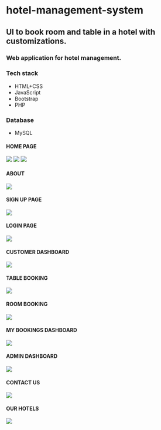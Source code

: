 # hotel-management-system
## UI to book room and table in a hotel with customizations.
### Web application for hotel management.

### Tech stack

* HTML+CSS
* JavaScript
* Bootstrap
* PHP

### Database

* MySQL

#### HOME PAGE
![](Images/home.png)
![](Images/home1.png)
![](Images/home3.png)
#### ABOUT
![](Images/home4.png)
#### SIGN UP PAGE
![](Images/signup.png)
#### LOGIN PAGE 
![](Images/login.png)
#### CUSTOMER DASHBOARD
![](Images/navigate.png) 
#### TABLE BOOKING
![](Images/table.png)
#### ROOM BOOKING 
![](Images/room.png)
#### MY BOOKINGS DASHBOARD
![](Images/mybookings.png)
#### ADMIN DASHBOARD
![](Images/admin.png)
#### CONTACT US
![](Images/home6.png)
#### OUR HOTELS
![](Images/home5.png)






